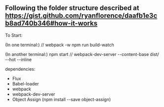 ## Following the folder structure described at https://gist.github.com/ryanflorence/daafb1e3cb8ad740b346#how-it-works

To Start:

(In one terminal:)
// webpack -w
npm run build-watch


(In another terminal:)
npm start
// webpack-dev-server --content-base dist/ --hot --inline

dependencies:
- Flux
- Babel-loader
- webpack
- webpack-dev-server
- Object Assign (npm install --save object-assign)
